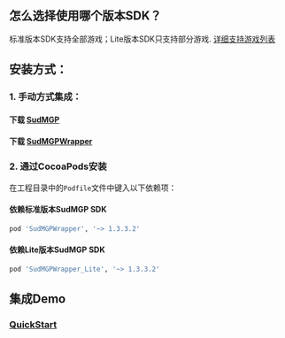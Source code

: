 ## 怎么选择使用哪个版本SDK？
标准版本SDK支持全部游戏；Lite版本SDK只支持部分游戏. [详细支持游戏列表](https://docs.sud.tech/zh-CN/app/Client/StartUp.html)
## 安装方式：
### 1. 手动方式集成：
#### 下载 [SudMGP](https://github.com/SudTechnology/sud-mgp-ios/releases)
#### 下载 [SudMGPWrapper](https://github.com/SudTechnology/SudMGPWrapper)
### 2. 通过CocoaPods安装

在工程目录中的`Podfile`文件中键入以下依赖项：
#### 依赖标准版本SudMGP SDK
```ruby
pod 'SudMGPWrapper', '~> 1.3.3.2'
```
#### 依赖Lite版本SudMGP SDK
```ruby
pod 'SudMGPWrapper_Lite', '~> 1.3.3.2'
```

## 集成Demo 
### [QuickStart](https://github.com/SudTechnology/hello-sud-plus-ios/blob/master/project/QuickStart/README.md)
